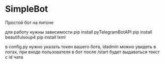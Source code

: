# SimpleBot

Простой бот на питоне

для работу нужны зависимости
pip install pyTelegramBotAPI
pip install beautifulsoup4
pip install lxml

в config.py  нужно указать токен вашего бота, idadmin можно увидеть в логах, при входе пользователя в бот после /start  будет выдаваться текст с id чата
